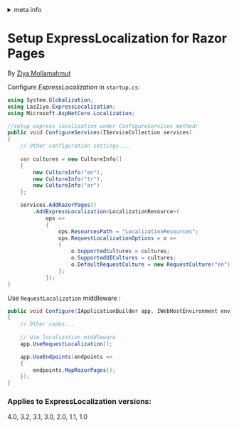 <!-- meta tags details, will be assigned to meta tags inside header by js -->
<div id="meta-info">
<details><summary>meta info</summary>

> * Title: <i id="md-title">Setup ExpressLocalization for Razor Pages</i>
> * Keywords: <i id="md-keywords">localization, asp.net-core, razor, pages</i>
> * Description: <i id="md-description">Learn how to setup ExpressLocalization for Asp.Net Core Razor Pages.</i>
> * Author: <i id="md-author">Ziya Mollamahmut</i>
> * Date: <i id="md-date">08-Aug-2020</i>
> * Image: <i id="md-image">https://github.com/LazZiya/Docs/raw/master/LazZiya.ExpressLocalization/v4.0/images/lazziya-express-localization-logo.png</i>
> * Image-alt: <i id="md-image-alt">LazZiya.ExpressLocalization Logo</i>
> * Version: <i id="md-version">v4.0</i>

</details>
</div>

# Setup ExpressLocalization for Razor Pages

By [Ziya Mollamahmut](https://github.com/LazZiya)

Configure _ExpressLocalization_ in `startup.cs`:
````csharp
using System.Globalization;
using LazZiya.ExpressLocalization;
using Microsoft.AspNetCore.Localization;

//setup express localization under ConfigureServices method:
public void ConfigureServices(IServiceCollection services)
{
    // Other configuration settings....
    
    var cultures = new CultureInfo[]
    {
        new CultureInfo("en"),
        new CultureInfo("tr"),
        new CultureInfo("ar")
    };

    services.AddRazorPages()
        .AddExpressLocalization<LocalizationResource>(
            ops =>
            {
                ops.ResourcesPath = "LocalizationResources";
                ops.RequestLocalizationOptions = o =>
                {
                    o.SupportedCultures = cultures;
                    o.SupportedUICultures = cultures;
                    o.DefaultRequestCulture = new RequestCulture("en");
                };
            });
}
````

Use `RequestLocalization` middleware :
````csharp
public void Configure(IApplicationBuilder app, IWebHostEnvironment env)
{
    // Other codes...
    
    // Use localization middleware
    app.UseRequestLocalization();

    app.UseEndpoints(endpoints =>
    {
        endpoints.MapRazorPages();
    });
}
````

### Applies to ExpressLocalization versions:
 4.0, 3.2, 3.1, 3.0, 2.0, 1.1, 1.0
